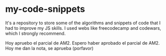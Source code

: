 # my-code-snippets
It's a repository to store some of the algorithms and snippets of code that I had to improve my JS skills.
I used webs like freecodecamp and codewars, which I strongly recommend.

Hoy apruebo el parcial de AM2.
Espero haber aprobado el parcial de AM2.
Hoy me dan la nota, se aprueba (porfavor)
